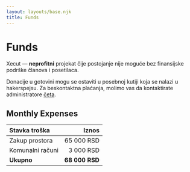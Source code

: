 ```yaml
---
layout: layouts/base.njk
title: Funds
---
```


# Funds

Xecut&nbsp;&mdash; **neprofitni** projekat
čije postojanje nije moguće bez finansijske podrške
članova i posetilaca.

Donacije u gotovini mogu se ostaviti u posebnoj kutiji
koja se nalazi u hakerspejsu.
Za beskontaktna plaćanja, molimo vas da kontaktirate administratore
<a target="_blank" href="{{ config.links.chat }}">četa</a>.

## Monthly Expenses

Stavka troška          | Iznos
:----------------------| -----------:
Zakup prostora         | 65&nbsp;000&nbsp;RSD
Komunalni računi       | 3&nbsp;000&nbsp;RSD
**Ukupno**             | **68&nbsp;000&nbsp;RSD**
